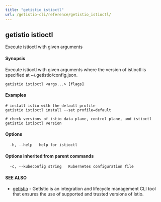 ```yaml
---
title: "getistio istioctl"
url: /getistio-cli/reference/getistio_istioctl/
---
```

## getistio istioctl

Execute istioctl with given arguments

#### Synopsis

Execute istioctl with given arguments where the version of istioctl is specified at ~/.getistio/config.json.

```
getistio istioctl <args...> [flags]
```

#### Examples

```
# install istio with the default profile
getistio istioctl install --set profile=default

# check versions of istio data plane, control plane, and istioctl
getistio istioctl version
```

#### Options

```
  -h, --help   help for istioctl
```

#### Options inherited from parent commands

```
  -c, --kubeconfig string   Kubernetes configuration file
```

#### SEE ALSO

* [getistio](/getistio-cli/reference/getistio/)	 - GetIstio is an integration and lifecycle management CLI tool that ensures the use of supported and trusted versions of Istio.

